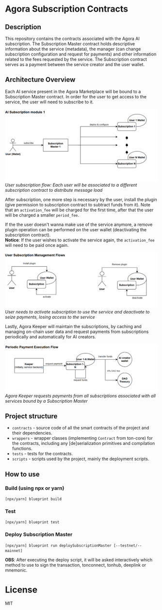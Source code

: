 # Agora Subscription Contracts

## Description
This repository contains the contracts associated with the Agora AI subscription. The Subscription Master contract holds descriptive information about the service (metadata), the manager (can change subscription configuration and request for payments) and other information related to the fees requested by the service. The Subscription contract serves as a payment between the service creator and the user wallet.

## Architecture Overview
Each AI service present in the Agora Marketplace will be bound to a Subscription Master contract. In order for the user to get access to the service, the user will need to subscribe to it. 

![AI Subscription Module](assets/ai_subscription_module.png)
*User subscription flow: Each user will be associated to a different subscription contract to distribute message load*

After subscription, one more step is necessary by the user, install the plugin (give permission to subscription contract to subtract funds from it). Note that an `activation_fee` will be charged for the first time, after that the user will be charged a smaller `period_fee`.

If the the user doesn't wanna make use of the service anymore, a remove plugin operation can be performed on the user wallet (deactivating the subscription contract).  
**Notice**: If the user wishes to activate the service again, the `activation_fee` will need to be paid once again.

![User Subscription Management Flows](assets/user_subscription_management.png)
*User needs to activate subscription to use the service and deactivate to seize payments, losing access to the service*

Lastly, Agora Keeper will maintain the subscriptions, by caching and managing on-chain user data and request payments from subscriptions periodically and automatically for AI creators.

![Periodic Payment Execution Flow](assets/payment_flow.png)
*Agora Keeper requests payments from all subscriptions associated with all services bound by a Subscription Master*

## Project structure

-   `contracts` - source code of all the smart contracts of the project and their dependencies.
-   `wrappers` - wrapper classes (implementing `Contract` from ton-core) for the contracts, including any [de]serialization primitives and compilation functions.
-   `tests` - tests for the contracts.
-   `scripts` - scripts used by the project, mainly the deployment scripts.

## How to use

### Build (using npx or yarn)

`[npx/yarn] blueprint build`

### Test

`[npx/yarn] blueprint test`

### Deploy Subscription Master

`[npx/yarn] blueprint run deploySubscriptionMaster [--testnet/--mainnet]`

**OBS**: After executing the deploy script, it will be asked interactively which method to use to sign the transaction, tonconnect, tonhub, deeplink or mnemonic.

# License
MIT
